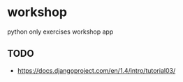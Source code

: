 workshop
========

python only exercises workshop app

TODO
----

* https://docs.djangoproject.com/en/1.4/intro/tutorial03/


